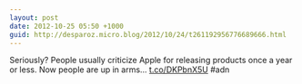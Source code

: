 ```yaml
---
layout: post
date: 2012-10-25 05:50 +1000
guid: http://desparoz.micro.blog/2012/10/24/t261192956776689666.html
---
```

Seriously? People usually criticize Apple for releasing products once a year or less. Now people are up in arms… [t.co/DKPbnX5U](https://t.co/DKPbnX5U) #adn

